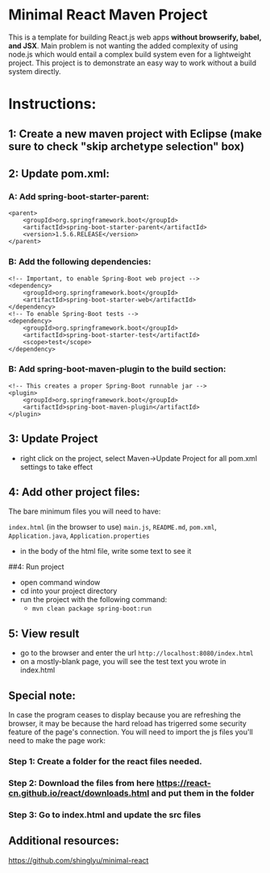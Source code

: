 Minimal React Maven Project
=============
This is a template for building React.js web apps **without browserify, babel, and JSX**.
Main problem is not wanting the added complexity of using node.js which would entail a complex build system even for a lightweight project. This project is to demonstrate an easy way to work without a build system directly.

# Instructions:

## 1: Create a new maven project with Eclipse (make sure to check "skip archetype selection" box)

## 2:  Update pom.xml:

### A: Add spring-boot-starter-parent:
```
<parent>
    <groupId>org.springframework.boot</groupId>
    <artifactId>spring-boot-starter-parent</artifactId>
    <version>1.5.6.RELEASE</version>
</parent>
```

### B: Add the following dependencies:
```
<!-- Important, to enable Spring-Boot web project -->
<dependency>
    <groupId>org.springframework.boot</groupId>
    <artifactId>spring-boot-starter-web</artifactId>
</dependency>
<!-- To enable Spring-Boot tests -->
<dependency>
    <groupId>org.springframework.boot</groupId>
    <artifactId>spring-boot-starter-test</artifactId>
    <scope>test</scope>
</dependency>
```

### B: Add spring-boot-maven-plugin to the build section:
```
<!-- This creates a proper Spring-Boot runnable jar -->
<plugin>
    <groupId>org.springframework.boot</groupId>
    <artifactId>spring-boot-maven-plugin</artifactId>
</plugin>
```

## 3: Update Project
* right click on the project, select Maven->Update Project for all pom.xml settings to take effect

## 4: Add other project files:

The bare minimum files you will need to have:

`index.html` (in the browser to use)
`main.js`,
`README.md`,
`pom.xml`, 
`Application.java`,
`Application.properties`
* in the body of the html file, write some text to see it



##4: Run project
* open command window
* cd into your project directory
* run the project with the following command:
  * `mvn clean package spring-boot:run`

## 5: View result
* go to the browser and enter the url `http://localhost:8080/index.html`
* on a mostly-blank page, you will see the test text you wrote in index.html


## Special note:
In case the program ceases to display because you are refreshing the browser, it may be because the hard reload has trigerred some security feature of the page's connection. You will need to import the js files you'll need to make the page work:

### Step 1: Create a folder for the react files needed.
### Step 2: Download the files from here https://react-cn.github.io/react/downloads.html and put them in the folder
### Step 3: Go to index.html and update the src files

## Additional resources:
https://github.com/shinglyu/minimal-react

